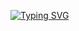 <a href="https://git.io/typing-svg"><img src="https://readme-typing-svg.demolab.com?font=Nanum+Pen+Script&size=30&pause=1000&color=F753C8&random=false&width=435&lines=I+love+python" alt="Typing SVG" /></a>
